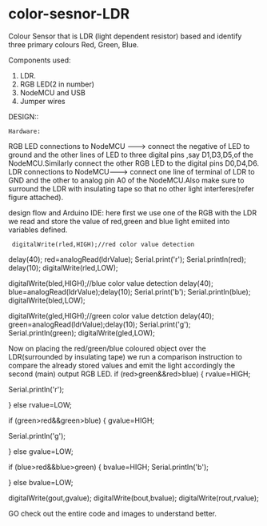 # color-sesnor-LDR
Colour Sensor that is LDR (light dependent resistor) based and identify three primary colours Red, Green, Blue.
 
 Components used:
 1) LDR.
 2) RGB LED(2 in number)
 3) NodeMCU and USB 
 4) Jumper wires
 
 
 DESIGN::
 
    Hardware:
  RGB LED connections to NodeMCU ---> connect the negative of LED to ground and the other lines of LED to three digital pins ,say D1,D3,D5,of the NodeMCU.Similarly connect the other RGB LED to the digital pins D0,D4,D6.
  LDR connections to NodeMCU---> connect one line of terminal of LDR to GND and the other to analog pin A0 of the NodeMCU.Also make sure to surround the LDR with insulating tape so that no other light interferes(refer figure attached).
  
   design flow and Arduino IDE:
   here first we use one of the RGB with the LDR we read and store the value of red,green and blue light emiited into variables defined.
  
     digitalWrite(rled,HIGH);//red color value detection
  delay(40);
red=analogRead(ldrValue);
Serial.print('r');
Serial.println(red);
delay(10);
digitalWrite(rled,LOW);

digitalWrite(bled,HIGH);//blue color value detection
delay(40);
blue=analogRead(ldrValue);delay(10);
Serial.print('b');
Serial.println(blue);
digitalWrite(bled,LOW);

digitalWrite(gled,HIGH);//green color value detction
delay(40);
green=analogRead(ldrValue);delay(10);
Serial.print('g');
Serial.println(green);
digitalWrite(gled,LOW);
   
   Now on placing the red/green/blue coloured object over the LDR(surrounded by insulating tape) we run a comparison instruction to compare the already stored values and emit the light accordingly the second (main) output RGB LED.
    if (red>green&&red>blue)
   { 
  rvalue=HIGH;
  
Serial.println('r');
        
   }
   else 
    rvalue=LOW;
 
   
   if (green>red&&green>blue)
   { 
  gvalue=HIGH;
  
Serial.println('g');
        
   }
    else 
    gvalue=LOW;
   
   
   if (blue>red&&blue>green)
   {
bvalue=HIGH;
Serial.println('b');
        
   }
   else 
  bvalue=LOW;
 
   digitalWrite(gout,gvalue);
  digitalWrite(bout,bvalue);
  digitalWrite(rout,rvalue);
  
  
  GO check out the entire code and images to understand better.
 
   
  
 
  
 

  
  
